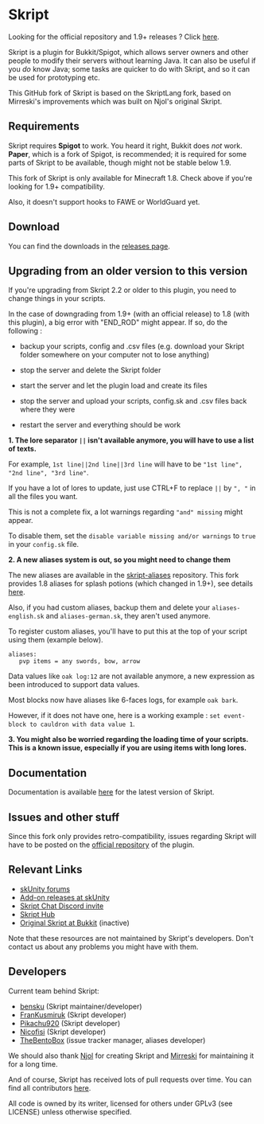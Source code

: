 # Skript
Looking for the official repository and 1.9+ releases ? Click [here](https://github.com/SkriptLang/Skript/releases).

Skript is a plugin for Bukkit/Spigot, which allows server owners and other people
to modify their servers without learning Java. It can also be useful if you
*do* know Java; some tasks are quicker to do with Skript, and so it can be used
for prototyping etc.

This GitHub fork of Skript is based on the SkriptLang fork, based on Mirreski's improvements
which was built on Njol's original Skript.

## Requirements
Skript requires **Spigot** to work. You heard it right, Bukkit does *not* work.
**Paper**, which is a fork of Spigot, is recommended; it is required for some
parts of Skript to be available, though might not be stable below 1.9.

This fork of Skript is only available for Minecraft 1.8. Check above if you're
looking for 1.9+ compatibility.

Also, it doesn't support hooks to FAWE or WorldGuard yet.

## Download
You can find the downloads in the [releases page](https://github.com/Matocolotoe/Skript/releases).

## Upgrading from an older version to this version
If you're upgrading from Skript 2.2 or older to this plugin, you need to change things in your scripts.

In the case of downgrading from 1.9+ (with an official release) to 1.8 (with this plugin), a big error with "END_ROD" might appear. If so, do the following :

- backup your scripts, config and .csv files (e.g. download your Skript folder somewhere on your computer not to lose anything)

- stop the server and delete the Skript folder

- start the server and let the plugin load and create its files

- stop the server and upload your scripts, config.sk and .csv files back where they were

- restart the server and everything should be work


**1. The lore separator `||` isn't available anymore, you will have to use a list of texts.**


For example, `1st line||2nd line||3rd line` will have to be `"1st line", "2nd line", "3rd line"`.


If you have a lot of lores to update, just use CTRL+F to replace `||` by `", "` in all the files you want.


This is not a complete fix, a lot warnings regarding `"and" missing` might appear.

To disable them, set the `disable variable missing and/or warnings` to `true` in your `config.sk` file.


**2. A new aliases system is out, so you might need to change them**


The new aliases are available in the [skript-aliases](https://github.com/SkriptLang/skript-aliases) repository.
This fork provides 1.8 aliases for splash potions (which changed in 1.9+), see details
[here](https://github.com/Matocolotoe/Skript-1.8/tree/master/skript-aliases/brewing.sk).

Also, if you had custom aliases, backup them and delete your `aliases-english.sk` and `aliases-german.sk`, they aren't used anymore.

To register custom aliases, you'll have to put this at the top of your script using them (example below).
```
aliases:
   pvp items = any swords, bow, arrow
```


Data values like `oak log:12` are not available anymore, a new expression as been introduced to support data values.

Most blocks now have aliases like 6-faces logs, for example `oak bark`.

However, if it does not have one, here is a working example : `set event-block to cauldron with data value 1`.


**3. You might also be worried regarding the loading time of your scripts. This is a known issue, especially if you are
using items with long lores.**

## Documentation
Documentation is available [here](https://skriptlang.github.io/Skript) for the
latest version of Skript.

## Issues and other stuff
Since this fork only provides retro-compatibility, issues regarding Skript will have to be posted
on the [official repository](https://github.com/SkriptLang/Skript) of the plugin.

## Relevant Links
* [skUnity forums](https://forums.skunity.com)
* [Add-on releases at skUnity](https://forums.skunity.com/forums/addon-releases)
* [Skript Chat Discord invite](https://discord.gg/0lx4QhQvwelCZbEX)
* [Skript Hub](https://skripthub.net)
* [Original Skript at Bukkit](https://dev.bukkit.org/bukkit-plugins/skript) (inactive)

Note that these resources are not maintained by Skript's developers. Don't
contact us about any problems you might have with them.

## Developers
Current team behind Skript:

* [bensku](https://github.com/bensku) (Skript maintainer/developer)
* [FranKusmiruk](https://github.com/FranKusmiruk) (Skript developer)
* [Pikachu920](https://github.com/Pikachu920) (Skript developer)
* [Nicofisi](https://github.com/Nicofisi) (Skript developer)
* [TheBentoBox](https://github.com/TheBentoBox) (issue tracker manager, aliases developer)

We should also thank [Njol](https://github.com/Njol) for creating
Skript and [Mirreski](https://github.com/Mirreski) for maintaining it for a
long time.

And of course, Skript has received lots of pull requests over time.
You can find all contributors [here](https://github.com/SkriptLang/Skript/graphs/contributors).

All code is owned by its writer, licensed for others under GPLv3 (see LICENSE)
unless otherwise specified.
